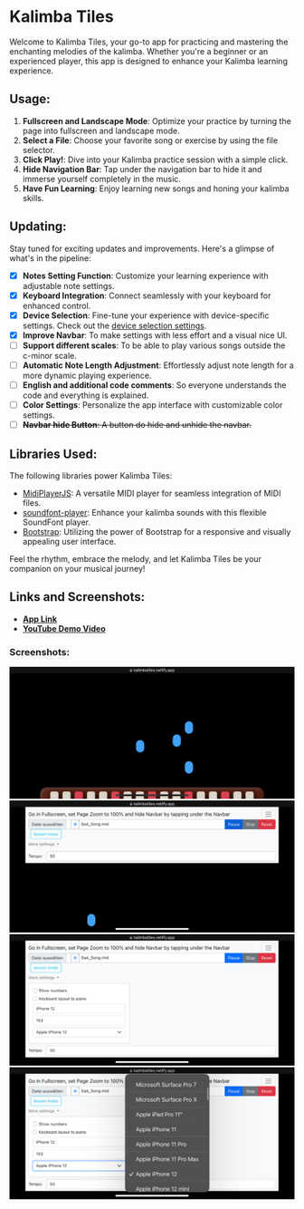 # Kalimba Tiles

Welcome to Kalimba Tiles, your go-to app for practicing and mastering the enchanting melodies of the kalimba. Whether you're a beginner or an experienced player, this app is designed to enhance your Kalimba learning experience.

## Usage:

1. **Fullscreen and Landscape Mode**: Optimize your practice by turning the page into fullscreen and landscape mode.
2. **Select a File**: Choose your favorite song or exercise by using the file selector.
3. **Click Play!**: Dive into your Kalimba practice session with a simple click.
4. **Hide Navigation Bar**: Tap under the navigation bar to hide it and immerse yourself completely in the music.
5. **Have Fun Learning**: Enjoy learning new songs and honing your kalimba skills.

## Updating:

Stay tuned for exciting updates and improvements. Here's a glimpse of what's in the pipeline:

- [x]  **Notes Setting Function**: Customize your learning experience with adjustable note settings.
- [x]  **Keyboard Integration**: Connect seamlessly with your keyboard for enhanced control.
- [x]  **Device Selection**: Fine-tune your experience with device-specific settings. Check out the [device selection settings](https://yesviz.com/viewport/).
- [x]  **Improve Navbar**: To make settings with less effort and a visual nice UI.
- [ ]  **Support different scales**: To be able to play various songs outside the c-minor scale.
- [ ]  **Automatic Note Length Adjustment**: Effortlessly adjust note length for a more dynamic playing experience.
- [ ]  **English and additional code comments**: So everyone understands the code and everything is explained.
- [ ]  **Color Settings**: Personalize the app interface with customizable color settings.
- [ ]  ~~**Navbar hide Button**: A button do hide and unhide the navbar.~~

## Libraries Used:

The following libraries power Kalimba Tiles:

- [MidiPlayerJS](https://github.com/grimmdude/MidiPlayerJS): A versatile MIDI player for seamless integration of MIDI files.
- [soundfont-player](https://github.com/danigb/soundfont-player): Enhance your kalimba sounds with this flexible SoundFont player.
- [Bootstrap](https://getbootstrap.com/): Utilizing the power of Bootstrap for a responsive and visually appealing user interface.

Feel the rhythm, embrace the melody, and let Kalimba Tiles be your companion on your musical journey!

## Links and Screenshots:

- [**App Link**](https://kalimbatiles.netlify.app/)
- [**YouTube Demo Video**](https://www.youtube.com/watch?v=q6G1YihTOLI&ab_channel=KeyKalimba)

### Screenshots:
![Play](screenshots/play.png)
![Settings](screenshots/settings.png)
![More Settings](screenshots/more_settings.png)
![Device List](screenshots/device_list.png)

